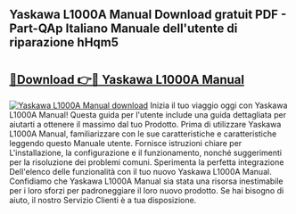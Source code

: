 ## Yaskawa L1000A Manual Download gratuit PDF - Part-QAp Italiano Manuale dell'utente di riparazione hHqm5

# <h2><a href="http://dfbpry.blite.top/?on=Yaskawa+L1000A+Manual">🔗Download 👉🔴 Yaskawa L1000A Manual</a></h2>

[![Yaskawa L1000A Manual download](https://i.imgur.com/lujVjoI.png)](http://dfbpry.blite.top/?on=Yaskawa+L1000A+Manual)
Inizia il tuo viaggio oggi con Yaskawa L1000A Manual! Questa guida per l'utente include una guida dettagliata per aiutarti a ottenere il massimo dal tuo Prodotto. Prima di utilizzare Yaskawa L1000A Manual, familiarizzare con le sue caratteristiche e caratteristiche leggendo questo Manuale utente. Fornisce istruzioni chiare per L'installazione, la configurazione e il funzionamento, nonché suggerimenti per la risoluzione dei problemi comuni. Sperimenta la perfetta integrazione Dell'elenco delle funzionalità con il tuo nuovo Yaskawa L1000A Manual. Confidiamo che Yaskawa L1000A Manual sia stata una risorsa inestimabile per i loro sforzi per padroneggiare il loro nuovo prodotto. Se hai bisogno di aiuto, il nostro Servizio Clienti è a tua disposizione.
